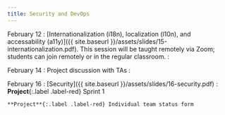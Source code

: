 ```yaml
---
title: Security and DevOps
---
```


February 12
: [Internationalization (i18n), localization (l10n), and accessability (a11y)]({{ site.baseurl }}/assets/slides/15-internationalization.pdf). This session will be taught remotely via Zoom; students can join remotely or in the regular classroom.
  : 

February 14
: Project discussion with TAs
  : 

February 16
: [Security]({{ site.baseurl }}/assets/slides/16-security.pdf)
  : **Project**{:.label .label-red} Sprint 1
   
    **Project**{:.label .label-red} Individual team status form

